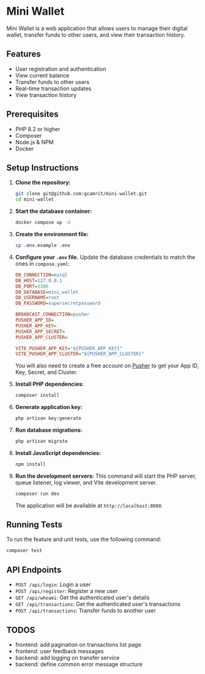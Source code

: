 # Mini Wallet

Mini Wallet is a web application that allows users to manage their digital wallet, transfer funds to other users, and view their transaction history.

## Features

- User registration and authentication
- View current balance
- Transfer funds to other users
- Real-time transaction updates
- View transaction history

## Prerequisites

- PHP 8.2 or higher
- Composer
- Node.js & NPM
- Docker

## Setup Instructions

1.  **Clone the repository:**
    ```bash
    git clone git@github.com:gcamrit/mini-wallet.git
    cd mini-wallet
    ```

2.  **Start the database container:**
    ```bash
    docker compose up -d
    ```

3.  **Create the environment file:**
    ```bash
    cp .env.example .env
    ```

4.  **Configure your `.env` file.** Update the database credentials to match the ones in `compose.yaml`:
    ```ini
    DB_CONNECTION=mysql
    DB_HOST=127.0.0.1
    DB_PORT=3306
    DB_DATABASE=mini_wallet
    DB_USERNAME=root
    DB_PASSWORD=supersecretpassword

    BROADCAST_CONNECTION=pusher
    PUSHER_APP_ID=
    PUSHER_APP_KEY=
    PUSHER_APP_SECRET=
    PUSHER_APP_CLUSTER=

    VITE_PUSHER_APP_KEY="${PUSHER_APP_KEY}"
    VITE_PUSHER_APP_CLUSTER="${PUSHER_APP_CLUSTER}"
    ```

    You will also need to create a free account on [Pusher](https://pusher.com/) to get your App ID, Key, Secret, and Cluster.

5.  **Install PHP dependencies:**
    ```bash
    composer install
    ```

6.  **Generate application key:**
    ```bash
    php artisan key:generate
    ```

7.  **Run database migrations:**
    ```bash
    php artisan migrate
    ```

8.  **Install JavaScript dependencies:**
    ```bash
    npm install
    ```

9.  **Run the development servers:**
    This command will start the PHP server, queue listener, log viewer, and Vite development server.
    ```bash
    composer run dev
    ```

    The application will be available at `http://localhost:8000`.

## Running Tests

To run the feature and unit tests, use the following command:

```bash
composer test
```

## API Endpoints

- `POST /api/login`: Login a user
- `POST /api/register`: Register a new user
- `GET /api/whoami`: Get the authenticated user's details
- `GET /api/transactions`: Get the authenticated user's transactions
- `POST /api/transactions`: Transfer funds to another user



## TODOS

- frontend: add pagination on transactions list page
- frontend: user feedback messages
- backend: add logging on transfer service
- backend: define common error message structure
